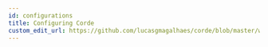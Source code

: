 ```yaml
---
id: configurations
title: Configuring Corde
custom_edit_url: https://github.com/lucasgmagalhaes/corde/blob/master/website/versioned_docs/version-1.0/Configuration.md
---
```

